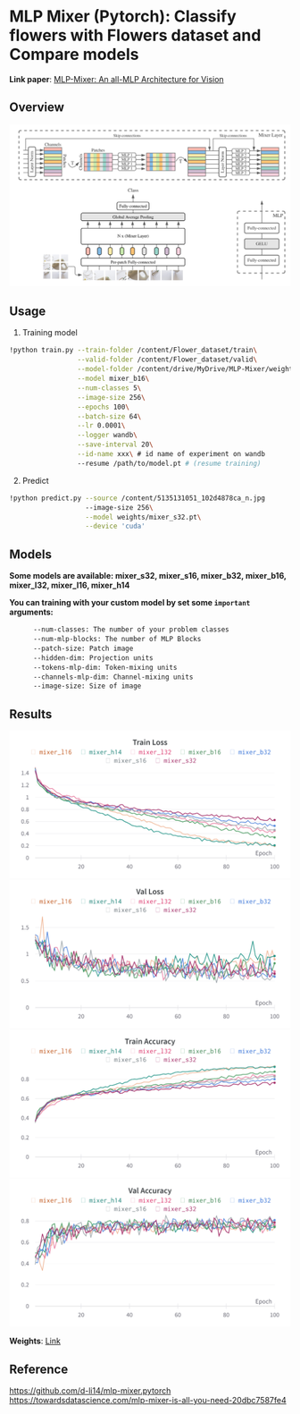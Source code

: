 # MLP Mixer (Pytorch): Classify flowers with Flowers dataset and Compare models

**Link paper**: [MLP-Mixer: An all-MLP Architecture for Vision](https://arxiv.org/abs/2105.01601)

## Overview
![error](figures/mlp-mixer.png)

## Usage
1. Training model
```bash
!python train.py --train-folder /content/Flower_dataset/train\
                 --valid-folder /content/Flower_dataset/valid\
                 --model-folder /content/drive/MyDrive/MLP-Mixer/weights\
                 --model mixer_b16\
                 --num-classes 5\
                 --image-size 256\
                 --epochs 100\
                 --batch-size 64\
                 --lr 0.0001\
                 --logger wandb\
                 --save-interval 20\
                 --id-name xxx\ # id name of experiment on wandb
                 --resume /path/to/model.pt # (resume training)
```
2. Predict
```bash
!python predict.py --source /content/5135131051_102d4878ca_n.jpg 
                   --image-size 256\
                   --model weights/mixer_s32.pt\
                   --device 'cuda'
```

## Models
**Some models are available: mixer_s32, mixer_s16, mixer_b32, mixer_b16, mixer_l32, mixer_l16, mixer_h14**

**You can training with your custom model by set some `important` arguments:**

```bash
      --num-classes: The number of your problem classes
      --num-mlp-blocks: The number of MLP Blocks
      --patch-size: Patch image
      --hidden-dim: Projection units
      --tokens-mlp-dim: Token-mixing units
      --channels-mlp-dim: Channel-mixing units
      --image-size: Size of image
```

## Results

![error](figures/train_loss.png)
![error](figures/val_loss.png)
![error](figures/train_acc.png)
![error](figures/val_acc.png)

**Weights**: [Link](https://drive.google.com/drive/folders/1aY5GFUG-yFjswjs1UCdKM7iKRuMlQv1L?usp=sharing)

## Reference
https://github.com/d-li14/mlp-mixer.pytorch
https://towardsdatascience.com/mlp-mixer-is-all-you-need-20dbc7587fe4






